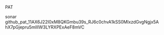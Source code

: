 PAT



sonar
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
